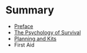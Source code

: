 # Summary

* [Preface](README.md)
* [The Psychology of Survival](chapter1.md)
* [Planning and Kits](chapter2.md)
* First Aid

